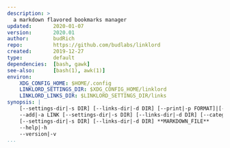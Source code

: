 ```yaml
---
description: >
  a markdown flavored bookmarks manager
updated:       2020-01-07
version:       2020.01
author:        budRich
repo:          https://github.com/budlabs/linklord
created:       2019-12-27
type:          default
dependencies:  [bash, gawk]
see-also:      [bash(1), awk(1)]
environ:
    XDG_CONFIG_HOME: $HOME/.config
    LINKLORD_SETTINGS_DIR: $XDG_CONFIG_HOME/linklord
    LINKLORD_LINKS_DIR: $LINKLORD_SETTINGS_DIR/links
synopsis: |
    [--settings-dir|-s DIR] [--links-dir|-d DIR] [--print|-p FORMAT]|[--exec|-x FORMAT]
    --add|-a LINK [--settings-dir|-s DIR] [--links-dir|-d DIR] [--category|-c CATEGORY] [--title|-t TITLE] [--add-to-history]
    [--settings-dir|-s DIR] [--links-dir|-d DIR] **MARKDOWN_FILE**
    --help|-h
    --version|-v
...
```












